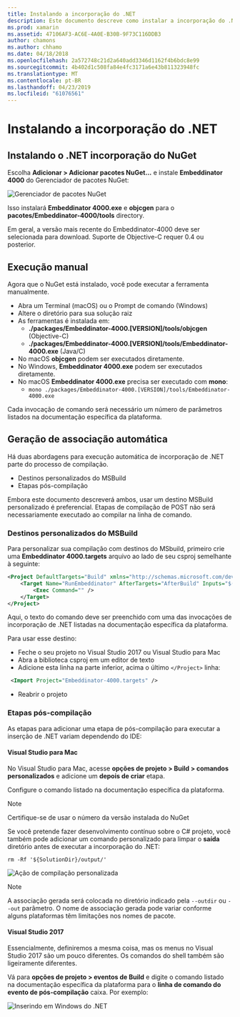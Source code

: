 ```yaml
---
title: Instalando a incorporação do .NET
description: Este documento descreve como instalar a incorporação do .NET. Ele discute como executar a ferramenta manualmente, como associações de gerar automaticamente, como usar destinos personalizados do MSBuild e etapas necessárias de pós-compilação.
ms.prod: xamarin
ms.assetid: 47106AF3-AC6E-4A0E-B30B-9F73C116DDB3
author: chamons
ms.author: chhamo
ms.date: 04/18/2018
ms.openlocfilehash: 2a572748c21d2a640add3346d1162f4b6bdc8e99
ms.sourcegitcommit: 4b402d1c508fa84e4fc3171a6e43b811323948fc
ms.translationtype: MT
ms.contentlocale: pt-BR
ms.lasthandoff: 04/23/2019
ms.locfileid: "61076561"
---
```

# <a name="installing-net-embedding"></a>Instalando a incorporação do .NET

## <a name="installing-net-embedding-from-nuget"></a>Instalando o .NET incorporação do NuGet

Escolha **Adicionar > Adicionar pacotes NuGet...**  e instale **Embeddinator 4000** do Gerenciador de pacotes NuGet:

![Gerenciador de pacotes NuGet](images/visualstudionuget.png)

Isso instalará **Embeddinator 4000.exe** e **objcgen** para o **pacotes/Embeddinator-4000/tools** directory.

Em geral, a versão mais recente do Embeddinator-4000 deve ser selecionada para download. Suporte de Objective-C requer 0.4 ou posterior.

## <a name="running-manually"></a>Execução manual

Agora que o NuGet está instalado, você pode executar a ferramenta manualmente.

- Abra um Terminal (macOS) ou o Prompt de comando (Windows)
- Altere o diretório para sua solução raiz
- As ferramentas é instalada em:
    - **./packages/Embeddinator-4000.[VERSION]/tools/objcgen** (Objective-C)
    - **./packages/Embeddinator-4000.[VERSION]/tools/Embeddinator-4000.exe** (Java/C)
- No macOS **objcgen** podem ser executados diretamente.
- No Windows, **Embeddinator 4000.exe** podem ser executados diretamente.
- No macOS **Embeddinator 4000.exe** precisa ser executado com **mono**:
    - `mono ./packages/Embeddinator-4000.[VERSION]/tools/Embeddinator-4000.exe`

Cada invocação de comando será necessário um número de parâmetros listados na documentação específica da plataforma.

## <a name="automatic-binding-generation"></a>Geração de associação automática

Há duas abordagens para execução automática de incorporação de .NET parte do processo de compilação.

- Destinos personalizados do MSBuild
- Etapas pós-compilação

Embora este documento descreverá ambos, usar um destino MSBuild personalizado é preferencial. Etapas de compilação de POST não será necessariamente executado ao compilar na linha de comando.

### <a name="custom-msbuild-targets"></a>Destinos personalizados do MSBuild

Para personalizar sua compilação com destinos do MSbuild, primeiro crie uma **Embeddinator 4000.targets** arquivo ao lado de seu csproj semelhante à seguinte:

```xml
<Project DefaultTargets="Build" xmlns="http://schemas.microsoft.com/developer/msbuild/2003">
    <Target Name="RunEmbeddinator" AfterTargets="AfterBuild" Inputs="$(OutputPath)/$(AssemblyName).dll" Outputs="$(IntermediateOutputPath)/Embeddinator/$(AssemblyName).framework/$(AssemblyName)">
        <Exec Command="" />
    </Target>
</Project>
```

Aqui, o texto do comando deve ser preenchido com uma das invocações de incorporação de .NET listadas na documentação específica da plataforma.

Para usar esse destino:

- Feche o seu projeto no Visual Studio 2017 ou Visual Studio para Mac
- Abra a biblioteca csproj em um editor de texto
- Adicione esta linha na parte inferior, acima o último `</Project>` linha:

```xml
 <Import Project="Embeddinator-4000.targets" />
```

- Reabrir o projeto

### <a name="post-build-steps"></a>Etapas pós-compilação

As etapas para adicionar uma etapa de pós-compilação para executar a inserção de .NET variam dependendo do IDE:

#### <a name="visual-studio-for-mac"></a>Visual Studio para Mac

No Visual Studio para Mac, acesse **opções de projeto > Build > comandos personalizados** e adicione um **depois de criar** etapa.

Configure o comando listado na documentação específica da plataforma.

> [!NOTE]
> Certifique-se de usar o número da versão instalada do NuGet

Se você pretende fazer desenvolvimento contínuo sobre o C# projeto, você também pode adicionar um comando personalizado para limpar o **saída** diretório antes de executar a incorporação do .NET:

```shell
rm -Rf '${SolutionDir}/output/'
```

![Ação de compilação personalizada](images/visualstudiocustombuild.png)

> [!NOTE]
> A associação gerada será colocada no diretório indicado pela `--outdir` ou `--out` parâmetro. O nome de associação gerada pode variar conforme alguns plataformas têm limitações nos nomes de pacote.

#### <a name="visual-studio-2017"></a>Visual Studio 2017

Essencialmente, definiremos a mesma coisa, mas os menus no Visual Studio 2017 são um pouco diferentes. Os comandos do shell também são ligeiramente diferentes.

Vá para **opções de projeto > eventos de Build** e digite o comando listado na documentação específica da plataforma para o **linha de comando do evento de pós-compilação** caixa. Por exemplo:

![Inserindo em Windows do .NET](images/visualstudiowindows.png)
